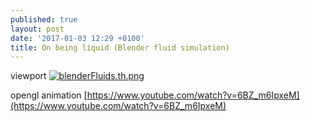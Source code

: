 ```yaml
---
published: true
layout: post
date: '2017-01-03 12:29 +0100'
title: On being liquid (Blender fluid simulation)
---
```

viewport
[![blenderFluids.th.png](https://cdn.scrot.moe/images/2017/01/03/blenderFluids.th.png)](https://youtu.be/g-EHTPyt5MI)

opengl animation
[https://www.youtube.com/watch?v=6BZ_m6IpxeM](https://www.youtube.com/watch?v=6BZ_m6IpxeM)
